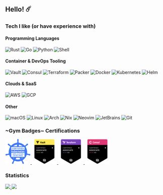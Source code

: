 ## Hello! :comet:

<!-- https://simpleicons.org/ -->

### Tech I like (or have experience with)

#### Programming Languages

<img alt="Rust" src="https://img.shields.io/badge/-Rust-DEA584?style=flat-square&logo=rust&logoColor=black" />
<img alt="Go" src="https://img.shields.io/badge/-Go-00ADD8?style=flat-square&logo=go&logoColor=white" />
<img alt="Python" src="https://img.shields.io/badge/-Python-3776AB?style=flat-square&logo=python&logoColor=white" />
<img alt="Shell" src="https://img.shields.io/badge/-Shell-4EAA25?style=flat-square&logo=gnubash&logoColor=white" />

#### Container & DevOps Tooling

<img alt="Vault" src="https://img.shields.io/badge/-Vault-000000?style=flat-square&logo=vault&logoColor=white" />
<img alt="Consul" src="https://img.shields.io/badge/-Consul-F24C53?style=flat-square&logo=consul&logoColor=white" />
<img alt="Terraform" src="https://img.shields.io/badge/-Terraform-7B42BC?style=flat-square&logo=terraform&logoColor=white" />
<img alt="Packer" src="https://img.shields.io/badge/-Packer-02A8EF?style=flat-square&logo=packer&logoColor=white" />
<img alt="Docker" src="https://img.shields.io/badge/-Docker-46a2f1?style=flat-square&logo=docker&logoColor=white" />
<img alt="Kubernetes" src="https://img.shields.io/badge/-Kubernetes-326CE5?style=flat-square&logo=kubernetes&logoColor=white" />
<img alt="Helm" src="https://img.shields.io/badge/-Helm-0F1689?style=flat-square&logo=helm&logoColor=white" />

#### Clouds & SaaS

<img alt="AWS" src="https://img.shields.io/badge/-AWS-FF9900?style=flat-square&logo=amazonaws&logoColor=white" />
<img alt="GCP" src="https://img.shields.io/badge/-GCP-4285F4?style=flat-square&logo=googlecloud&logoColor=white" />

#### Other

<img alt="macOS" src="https://img.shields.io/badge/-macOS-000000?style=flat-square&logo=apple&logoColor=white" />
<img alt="Linux" src="https://img.shields.io/badge/-Linux-FCC624?style=flat-square&logo=linux&logoColor=black" />
<img alt="Arch" src="https://img.shields.io/badge/-Arch-1793D1?style=flat-square&logo=archlinux&logoColor=white" />
<img alt="Nix" src="https://img.shields.io/badge/-Nix-5277C3?style=flat-square&logo=nixos&logoColor=white" />
<img alt="Neovim" src="https://img.shields.io/badge/-Neovim-57A143?style=flat-square&logo=neovim&logoColor=white" />
<img alt="JetBrains" src="https://img.shields.io/badge/-JetBrains-000000?style=flat-square&logo=intellijidea&logoColor=white" />
<img alt="Git" src="https://img.shields.io/badge/-Git-F05032?style=flat-square&logo=git&logoColor=white" />

### ~Gym Badges~ Certifications

<a href="https://www.youracclaim.com/badges/5cc416cb-a464-4d05-9f0b-30ea34ccac7d/public_url">
  <img height="80" width="80" src="./assets/lf-ckad.png" alt="Certified Kubernetes Application Developer">
</a>
<a href="https://www.youracclaim.com/badges/eca96d47-4c9d-4b96-a497-5618268ace0c/public_url">
  <img height="80" width="80" src="./assets/hcva0-002.png" alt="HashiCorp Certified: Vault Associate">
</a>
<a href="https://www.youracclaim.com/badges/3125aa27-88e5-49d1-83d8-4427b8f03a1c/public_url">
  <img height="80" width="80" src="./assets/hcta0-002.png" alt="HashiCorp Certified: Terraform Associate">
</a>
<a href="https://www.youracclaim.com/badges/65004345-d21a-452e-b185-93f9ab3614a9/public_url">
  <img height="80" width="80" src="./assets/hcca0-002.png" alt="HashiCorp Certified: Consul Associate">
</a>

### Statistics

<a href="https://github.com/anuraghazra/github-readme-stats#gh-light-mode-only">
  <img src="https://github-readme-stats.vercel.app/api/top-langs/?username=pbar1&layout=compact&hide=css&langs_count=6&exclude_repo=vault-rs#gh-light-mode-only" />
</a>
<a href="https://github.com/anuraghazra/github-readme-stats#gh-dark-mode-only">
  <img src="https://github-readme-stats.vercel.app/api/top-langs/?username=pbar1&layout=compact&hide=css&langs_count=6&exclude_repo=vault-rs#gh-dark-mode-only" />
</a>
